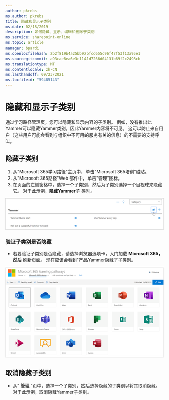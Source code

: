 ```yaml
---
author: pkrebs
ms.author: pkrebs
title: 隐藏和显示子类别
ms.date: 02/18/2019
description: 如何隐藏、显示、编辑和删除子类别
ms.service: sharepoint-online
ms.topic: article
manager: bpardi
ms.openlocfilehash: 2b2f819b4a25bb97bfcd655c96f47f53f13a95e1
ms.sourcegitcommit: a93cae8ea6e3c1141d7266d04131b69f2c2498cb
ms.translationtype: MT
ms.contentlocale: zh-CN
ms.lasthandoff: 09/23/2021
ms.locfileid: "59485143"
---
```

# <a name="hide-and-show-subcategories"></a>隐藏和显示子类别

通过学习路径管理页，您可以隐藏和显示内容的子类别。 例如，没有推出此Yammer可以隐藏Yammer类别，因此Yammer内容将不可见。 这可以防止来自用户（这些用户可能会看到与组织中不可用的服务有关的信息）的不需要的支持呼叫。

## <a name="hide-a-subcategory"></a>隐藏子类别 

1. 从"Microsoft 365学习路径"主页中，单击"Microsoft 365培训"磁贴。
2. 从"Microsoft 365路径"Web 部件中，单击"管理"图标。 
3. 在页面的左侧窗格中，选择一个子类别，然后为子类别选择一个目视球来隐藏它。 对于此示例，**隐藏Yammer子** 类别。  

![隐藏子类别](media/cg-hidesubcat.png)

### <a name="verify-the-subcategory-is-hidden"></a>验证子类别是否隐藏
- 若要验证子类别是否隐藏，请选择浏览器选项卡，入门加载 **Microsoft 365，然后** 刷新页面。 现在应该会看到"产品Yammer隐藏了子类别。 

![隐藏子类别刷新](media/cg-hidesubcatrefresh.png)

## <a name="unhide-a-subcategory"></a>取消隐藏子类别 

- 从" **管理** "页中，选择一个子类别，然后选择隐藏的子类别以将其取消隐藏。 对于此示例，取消隐藏Yammer子类别。